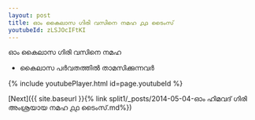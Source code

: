 ```yaml
---
layout: post
title: ഓം കൈലാസ ഗിരി വസിനെ നമഹ ൧൧ ടൈംസ്
youtubeId: zLSJOcIFtKI
---
```

 
 
 ഓം കൈലാസ ഗിരി വസിനെ നമഹ 
 
 -  കൈലാസ പർവതത്തിൽ താമസിക്കുന്നവർ 
 
  
 
  
 
 
 
 
 
 


{% include youtubePlayer.html id=page.youtubeId %}
 
[Next]({{ site.baseurl }}{% link  split1/_posts/2014-05-04-ഓം ഹിമവദ് ഗിരി അംശ്രയായ നമഹ ൧൧ ടൈംസ്.md%})
 
